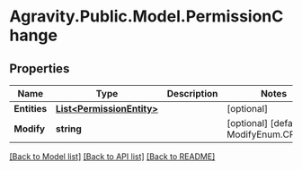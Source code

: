 # Agravity.Public.Model.PermissionChange

## Properties

Name | Type | Description | Notes
------------ | ------------- | ------------- | -------------
**Entities** | [**List&lt;PermissionEntity&gt;**](PermissionEntity.md) |  | [optional] 
**Modify** | **string** |  | [optional] [default to ModifyEnum.CREATE]

[[Back to Model list]](../README.md#documentation-for-models) [[Back to API list]](../README.md#documentation-for-api-endpoints) [[Back to README]](../README.md)

